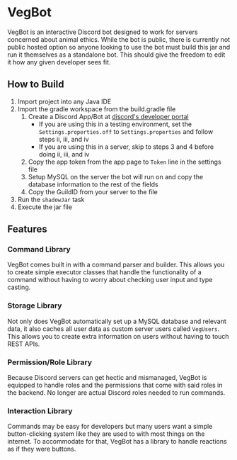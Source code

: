 # VegBot 

VegBot is an interactive Discord bot designed to work for servers concerned about animal ethics. While the bot is public, there is currently not 
public hosted option so anyone looking to use the bot must build this jar and run it themselves as a standalone bot. This should give the freedom to edit it how 
any given developer sees fit.

## How to Build

1. Import project into any Java IDE
2. Import the gradle workspace from the build.gradle file 
   1. Create a Discord App/Bot at [discord's developer portal](https://discord.com/developers/) 
      - If you are using this in a testing environment, set the `Settings.properties.off` to `Settings.properties` and follow steps ii, iii, and iv
      - If you are using this in a server, skip to steps 3 and 4 before doing ii, iii, and iv
   2. Copy the app token from the app page to `Token` line in the settings file
   3. Setup MySQL on the server the bot will run on and copy the database information to the rest of the fields
   4. Copy the GuildID from your server to the file
3. Run the `shadowJar` task
4. Execute the jar file

## Features

### Command Library

VegBot comes built in with a command parser and builder. This allows you to create simple executor classes that handle
the functionality of a command without having to worry about checking user input and type casting. 

### Storage Library

Not only does VegBot automatically set up a MySQL database and relevant data, it also caches all user data as custom server
users called `VegUsers`. This allows you to create extra information on users without having to touch REST APIs.

### Permission/Role Library

Because Discord servers can get hectic and mismanaged, VegBot is equipped to handle roles and the permissions that
come with said roles in the backend. No longer are actual Discord roles needed to run commands.

### Interaction Library

Commands may be easy for developers but many users want a simple button-clicking system like they are used to with most 
things on the internet. To accommodate for that, VegBot has a library to handle reactions as if they were buttons. 